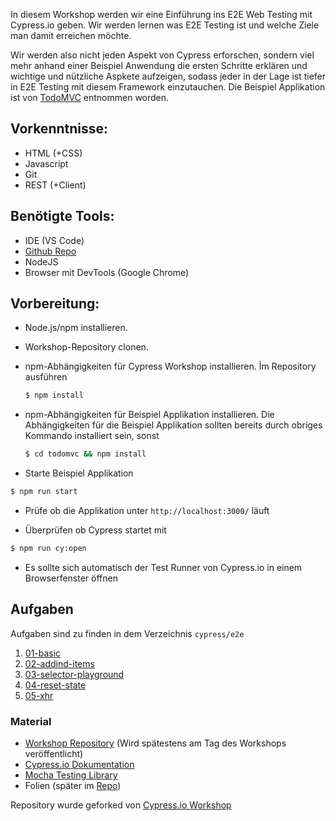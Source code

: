In diesem Workshop werden wir eine Einführung ins E2E Web Testing mit Cypress.io geben. Wir werden lernen was E2E Testing ist und welche Ziele man damit erreichen möchte.

Wir werden also nicht jeden Aspekt von Cypress erforschen, sondern viel mehr anhand einer Beispiel Anwendung die ersten Schritte erklären und wichtige und nützliche Aspkete aufzeigen, sodass jeder in der Lage ist tiefer in E2E Testing mit diesem Framework einzutauchen. Die Beispiel Applikation ist von [TodoMVC](https://todomvc.com/) entnommen worden. 

## Vorkenntnisse:
- HTML (+CSS)
- Javascript
- Git
- REST (+Client)

## Benötigte Tools:
- IDE (VS Code)
- [Github Repo](https://github.com/MaxHam/testing-workshop-cypress)
- NodeJS
- Browser mit DevTools (Google Chrome)

## Vorbereitung:

- Node.js/npm installieren.
- Workshop-Repository clonen.
- npm-Abhängigkeiten für Cypress Workshop installieren.
  Ìm Repository ausführen
  ```bash 
  $ npm install
  ``` 

- npm-Abhängigkeiten für Beispiel Applikation installieren.
  Die Abhängigkeiten für die Beispiel Applikation sollten bereits durch obriges Kommando installiert sein, sonst  
   ```bash
   $ cd todomvc && npm install
   ```

- Starte Beispiel Applikation
 ```bash
 $ npm run start
 ``` 
- Prüfe ob die Applikation unter `http://localhost:3000/` läuft

- Überprüfen ob Cypress startet mit
 ```bash 
 $ npm run cy:open
 ```
- Es sollte sich automatisch der Test Runner von Cypress.io in einem Browserfenster öffnen

## Aufgaben
Aufgaben sind zu finden in dem Verzeichnis `cypress/e2e`

01. [01-basic](cypress/e2e/01-basic)
02. [02-addind-items](cypress/e2e/02-adding-items)
03. [03-selector-playground](cypress/e2e/03-selector-playground)
04. [04-reset-state](cypress/e2e/04-reset-state)
05. [05-xhr](cypress/e2e/05-xhr)

 ### Material
- [Workshop Repository](https://github.com/MaxHam/testing-workshop-cypress) (Wird spätestens am Tag des Workshops veröffentlicht)
- [Cypress.io Dokumentation](https://docs.cypress.io/)
- [Mocha Testing Library](https://mochajs.org/api/)
- Folien (später im [Repo](https://github.com/MaxHam/testing-workshop-cypress))




Repository wurde geforked von [Cypress.io Workshop](https://github.com/cypress-io/testing-workshop-cypress)